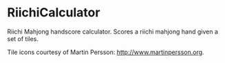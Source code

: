 # RiichiCalculator
Riichi Mahjong handscore calculator. Scores a riichi mahjong hand given a set of tiles.

Tile icons courtesy of Martin Persson: http://www.martinpersson.org.
